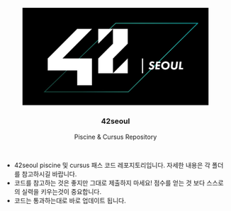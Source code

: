 <p align="center">
  <a href="https://github.com/kimkyeongnam/42seoul">
    <img src="./42logo.png" alt="42logo" width="420">
  </a>
</p>

<h3 align="center">42seoul</h3>
<p align="center">
  Piscine & Cursus Repository
</p>

<br>

* 42seoul piscine 및 cursus 패스 코드 레포지토리입니다. 자세한 내용은 각 폴더를 참고하시길 바랍니다.
* 코드를 참고하는 것은 좋지만 그대로 제출하지 마세요! 점수를 얻는 것 보다 스스로의 실력을 키우는것이 중요합니다.
* 코드는 통과하는대로 바로 업데이트 됩니다.
